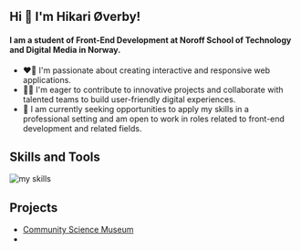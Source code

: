 ## Hi 👋 I'm Hikari Øverby!

#### I am a student of Front-End Development at Noroff School of Technology and Digital Media in Norway.

- ❤️‍🔥 I'm passionate about creating interactive and responsive web applications.
- 👩‍💻 I'm eager to contribute to innovative projects and collaborate with talented teams to build user-friendly digital experiences.
- 💼 I am currently seeking opportunities to apply my skills in a professional setting and am open to work in roles related to front-end development and related fields.

## Skills and Tools

<img alt="my skills" src="https://skillicons.dev/icons?theme=light&perline=8&i=js,html,css,github,figma,xd" />

## Projects

- [Community Science Museum](https://github.com/H-chai/Semester-Project-1)
- <!--
  **H-chai/H-chai** is a ✨ _special_ ✨ repository because its `README.md` (this file) appears on your GitHub profile.

Here are some ideas to get you started:

- 🔭 I’m currently working on ...
- 🌱 I’m currently learning ...
- 👯 I’m looking to collaborate on ...
- 🤔 I’m looking for help with ...
- 💬 Ask me about ...
- 📫 How to reach me: ...
- 😄 Pronouns: ...
- ⚡ Fun fact: ...
  -->
